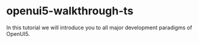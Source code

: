 # openui5-walkthrough-ts
In this tutorial we will introduce you to all major development paradigms of OpenUI5.
